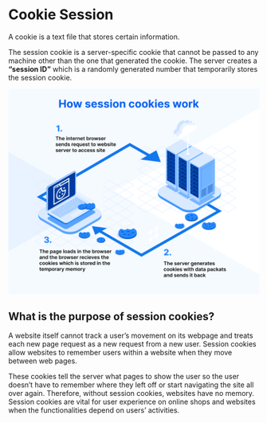 # Cookie Session

A cookie is a text file that stores certain information.

The session cookie is a server-specific cookie that cannot be passed to any machine other than 
the one that generated the cookie. The server creates a **“session ID”** which is a randomly 
generated number that temporarily stores the session cookie. 

![img.png](cookie.png)

## What is the purpose of session cookies?

A website itself cannot track a user’s movement on its webpage and treats each new page 
request as a new request from a new user. Session cookies allow websites to remember users within a website 
when they move between web pages. 

These cookies tell the server what pages to show the user so the user 
doesn’t have to remember where they left off or start navigating the site all over again. 
Therefore, without session cookies, websites have no memory. 
Session cookies are vital for user experience on online shops and websites when the functionalities depend on 
users’ activities.
